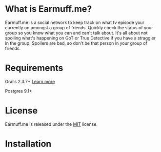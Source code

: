 # What is Earmuff.me?

Earmuff.me is a social network to keep track on what tv episode your currently on amongst a group of friends.  Quickly check the status of your group so you know what you can and can't talk about.  It's all about not spoiling what's happening on GoT or True Detective if you have a straggler in the group.  Spoilers are bad, so don't be that person in your group of friends.

# Requirements

Grails 2.3.7+ [Learn more](http://grails.org)

Postgres 9.1+

# License

Earmuff.me is released under the [MIT](http://www.opensource.org/licenses/mit-license.php) license.

# Installation

